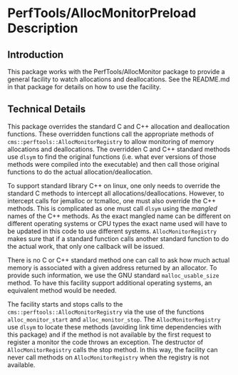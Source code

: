 # PerfTools/AllocMonitorPreload Description

## Introduction

This package works with the PerfTools/AllocMonitor package to provide a general facility to watch allocations and deallocations. See the README.md in that package for details on how to use the facility.

## Technical Details

This package overrides the standard C and C++ allocation and deallocation functions. These overridden functions call the
appropriate methods of `cms::perftools::AllocMonitorRegistry` to allow monitoring of memory allocations and
deallocations. The overridden C and C++ standard methods use `dlsym` to find the original functions (i.e. what ever
versions of those methods were compiled into the executable) and then call those original functions to do the actual
allocation/deallocation.

To support standard library C++ on linux, one only needs to override the standard C methods to intercept all
allocations/deallocations. However, to intercept calls for jemalloc or tcmalloc, one must also override the C++
methods. This is complicated as one must call `dlsym` using the _mangled_ names of the C++ methods. As the exact
mangled name can be different on different operating systems or CPU types the exact name used will have to be updated
in this code to use different systems. `AllocMonitorRegistry` makes sure that if a standard function calls another
standard function to do the actual work, that only one callback will be issued.

There is no C or C++ standard method one can call to ask how much actual memory is associated with a given address
returned by an allocator. To provide such information, we use the GNU standard `malloc_usable_size` method. To have
this facility support additional operating systems, an equivalent method would be needed.

The facility starts and stops calls to the `cms::perftools::AllocMonitorRegistry` via the use of the functions `alloc_monitor_start` and `alloc_monitor_stop`. The `AllocMonitorRegistry` use `dlsym` to locate these methods (avoiding link
time dependencies with this package) and if the method is not available by the first request to register a monitor the
code throws an exception. The destructor of `AllocMonitorRegistry` calls the stop method. In this way, the facility can
never call methods on `AllocMonitorRegistry` when the registry is not available.

